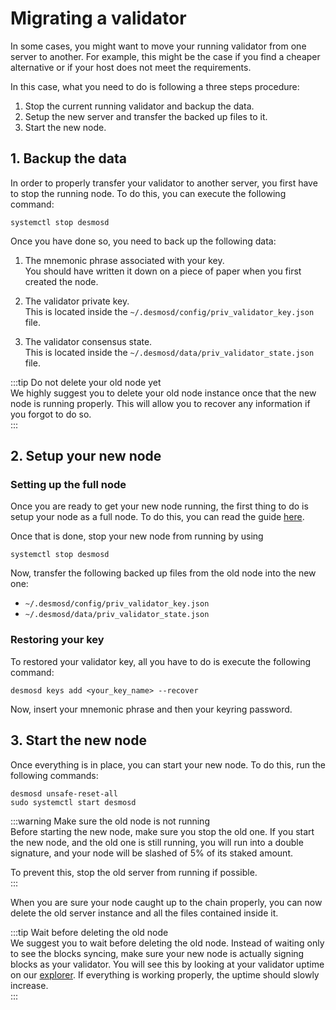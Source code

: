 # Migrating a validator
In some cases, you might want to move your running validator from one server to another. For example, this might be the case if you find a cheaper alternative or if your host does not meet the requirements. 

In this case, what you need to do is following a three steps procedure: 

1. Stop the current running validator and backup the data.
2. Setup the new server and transfer the backed up files to it. 
3. Start the new node.

## 1. Backup the data
In order to properly transfer your validator to another server, you first have to stop the running node. To do this, you can execute the following command: 

```
systemctl stop desmosd
```

Once you have done so, you need to back up the following data:

1. The mnemonic phrase associated with your key.  
   You should have written it down on a piece of paper when you first created the node.
   
2. The validator private key.  
   This is located inside the `~/.desmosd/config/priv_validator_key.json` file.
   
3. The validator consensus state.  
   This is located inside the `~/.desmosd/data/priv_validator_state.json` file.

:::tip Do not delete your old node yet   
We highly suggest you to delete your old node instance once that the new node is running properly. This will allow you to recover any information if you forgot to do so.  
:::

## 2. Setup your new node
### Setting up the full node
Once you are ready to get your new node running, the first thing to do is setup your node as a full node. To do this, you can read the guide [here](../fullnode/setup/overview.md). 

Once that is done, stop your new node from running by using 

```
systemctl stop desmosd
```

Now, transfer the following backed up files from the old node into the new one:

- `~/.desmosd/config/priv_validator_key.json`
- `~/.desmosd/data/priv_validator_state.json` 

### Restoring your key
To restored your validator key, all you have to do is execute the following command:

```
desmosd keys add <your_key_name> --recover
```

Now, insert your mnemonic phrase and then your keyring password. 

## 3. Start the new node
Once everything is in place, you can start your new node. To do this, run the following commands: 

```
desmosd unsafe-reset-all
sudo systemctl start desmosd
```

:::warning Make sure the old node is not running  
Before starting the new node, make sure you stop the old one. If you start the new node, and the old one is still running, you will run into a double signature, and your node will be slashed of 5% of its staked amount. 

To prevent this, stop the old server from running if possible.  
::: 

When you are sure your node caught up to the chain properly, you can now delete the old server instance and all the files contained inside it. 

:::tip Wait before deleting the old node  
We suggest you to wait before deleting the old node. Instead of waiting only to see the blocks syncing, make sure your new node is actually signing blocks as your validator. You will see this by looking at your validator uptime on our [explorer](https://morpheus.desmos.network/validators). If everything is working properly, the uptime should slowly increase.  
:::
